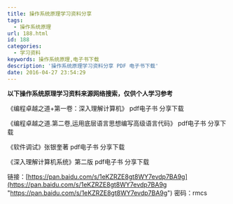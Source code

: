 ```yaml
---
title: 操作系统原理学习资料分享
tags:
  - 操作系统原理
url: 188.html
id: 188
categories:
  - 学习资料
keywords: 操作系统原理,电子书下载
description: '操作系统原理学习资料分享 PDF 电子书下载'
date: 2016-04-27 23:54:29
---
```


**以下操作系统原理学习资料来源网络搜索，仅供个人学习参考**

  

《编程卓越之道+第一卷：深入理解计算机》 pdf电子书 分享下载

《编程卓越之道.第二卷,运用底层语言思想编写高级语言代码》 pdf电子书 分享下载

《软件调试》张银奎著 pdf电子书 分享下载

《深入理解计算机系统》第二版 pdf电子书 分享下载

  

链接：[https://pan.baidu.com/s/1eKZRZE8gt8WY7evdp7BA9g](https://pan.baidu.com/s/1eKZRZE8gt8WY7evdp7BA9g "https://pan.baidu.com/s/1eKZRZE8gt8WY7evdp7BA9g") 密码：rmcs